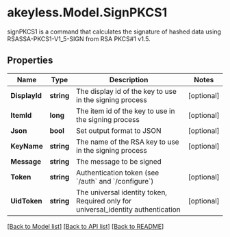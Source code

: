 # akeyless.Model.SignPKCS1
signPKCS1 is a command that calculates the signature of hashed data using RSASSA-PKCS1-V1_5-SIGN from RSA PKCS#1 v1.5.

## Properties

Name | Type | Description | Notes
------------ | ------------- | ------------- | -------------
**DisplayId** | **string** | The display id of the key to use in the signing process | [optional] 
**ItemId** | **long** | The item id of the key to use in the signing process | [optional] 
**Json** | **bool** | Set output format to JSON | [optional] 
**KeyName** | **string** | The name of the RSA key to use in the signing process | [optional] 
**Message** | **string** | The message to be signed | 
**Token** | **string** | Authentication token (see &#x60;/auth&#x60; and &#x60;/configure&#x60;) | [optional] 
**UidToken** | **string** | The universal identity token, Required only for universal_identity authentication | [optional] 

[[Back to Model list]](../README.md#documentation-for-models) [[Back to API list]](../README.md#documentation-for-api-endpoints) [[Back to README]](../README.md)

